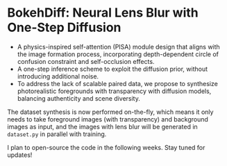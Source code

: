 # BokehDiff: Neural Lens Blur with One-Step Diffusion

- A physics-inspired self-attention (PISA) module design that aligns with the image formation process, incorporating depth-dependent circle of confusion constraint and self-occlusion effects. 
- A one-step inference scheme to exploit the diffusion prior, without introducing additional noise.
- To address the lack of scalable paired data, we propose to synthesize photorealistic foregrounds with transparency with diffusion models, balancing authenticity and scene diversity.

The dataset synthesis is now performed on-the-fly, which means it only needs to take foreground images (with transparency) and background images as input, and the images with lens blur will be generated in `dataset.py` in parallel with training.

I plan to open-source the code in the following weeks. Stay tuned for updates!